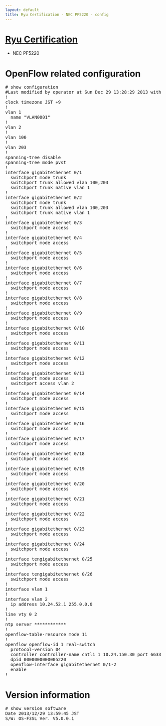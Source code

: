 ```yaml
---
layout: default
title: Ryu Certification - NEC PF5220 - config
---
```

# [Ryu Certification](http://osrg.github.io/ryu/certification.html)
* NEC PF5220

# OpenFlow related configuration
<pre>
# show configuration
#Last modified by operator at Sun Dec 29 13:28:29 2013 with version V5.0.0.1
!
clock timezone JST +9
!
vlan 1
  name "VLAN0001"
!
vlan 2
!
vlan 100
!
vlan 203
!
spanning-tree disable
spanning-tree mode pvst
!
interface gigabitethernet 0/1
  switchport mode trunk
  switchport trunk allowed vlan 100,203
  switchport trunk native vlan 1
!
interface gigabitethernet 0/2
  switchport mode trunk
  switchport trunk allowed vlan 100,203
  switchport trunk native vlan 1
!
interface gigabitethernet 0/3
  switchport mode access
!
interface gigabitethernet 0/4
  switchport mode access
!
interface gigabitethernet 0/5
  switchport mode access
!
interface gigabitethernet 0/6
  switchport mode access
!
interface gigabitethernet 0/7
  switchport mode access
!
interface gigabitethernet 0/8
  switchport mode access
!
interface gigabitethernet 0/9
  switchport mode access
!
interface gigabitethernet 0/10
  switchport mode access
!
interface gigabitethernet 0/11
  switchport mode access
!
interface gigabitethernet 0/12
  switchport mode access
!
interface gigabitethernet 0/13
  switchport mode access
  switchport access vlan 2
!
interface gigabitethernet 0/14
  switchport mode access
!
interface gigabitethernet 0/15
  switchport mode access
!
interface gigabitethernet 0/16
  switchport mode access
!
interface gigabitethernet 0/17
  switchport mode access
!
interface gigabitethernet 0/18
  switchport mode access
!
interface gigabitethernet 0/19
  switchport mode access
!
interface gigabitethernet 0/20
  switchport mode access
!
interface gigabitethernet 0/21
  switchport mode access
!
interface gigabitethernet 0/22
  switchport mode access
!
interface gigabitethernet 0/23
  switchport mode access
!
interface gigabitethernet 0/24
  switchport mode access
!
interface tengigabitethernet 0/25
  switchport mode access
!
interface tengigabitethernet 0/26
  switchport mode access
!
interface vlan 1
!
interface vlan 2
  ip address 10.24.52.1 255.0.0.0
!
line vty 0 2
!
ntp server ************
!
openflow-table-resource mode 11
!
openflow openflow-id 1 real-switch
  protocol-version 04
  controller controller-name cntl1 1 10.24.150.30 port 6633 tcp
  dpid 0000000000005220
  openflow-interface gigabitethernet 0/1-2
  enable
!
</pre>

# Version information
<pre>
# show version software
Date 2013/12/29 13:59:45 JST
S/W: OS-F3SL Ver. V5.0.0.1
</pre>

